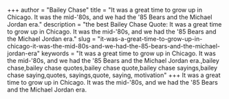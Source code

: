 +++
author = "Bailey Chase"
title = "It was a great time to grow up in Chicago. It was the mid-'80s, and we had the '85 Bears and the Michael Jordan era."
description = "the best Bailey Chase Quote: It was a great time to grow up in Chicago. It was the mid-'80s, and we had the '85 Bears and the Michael Jordan era."
slug = "it-was-a-great-time-to-grow-up-in-chicago-it-was-the-mid-80s-and-we-had-the-85-bears-and-the-michael-jordan-era"
keywords = "It was a great time to grow up in Chicago. It was the mid-'80s, and we had the '85 Bears and the Michael Jordan era.,bailey chase,bailey chase quotes,bailey chase quote,bailey chase sayings,bailey chase saying,quotes, sayings,quote, saying, motivation"
+++
It was a great time to grow up in Chicago. It was the mid-'80s, and we had the '85 Bears and the Michael Jordan era.
